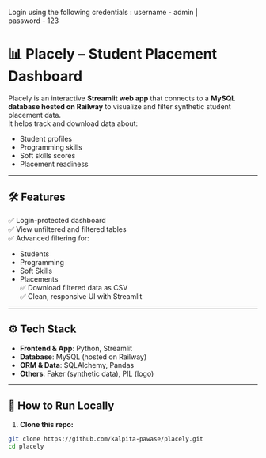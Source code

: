 Login using the following credentials :
username - admin   |    
password - 123

# 📊 Placely – Student Placement Dashboard

Placely is an interactive **Streamlit web app** that connects to a **MySQL database hosted on Railway** to visualize and filter synthetic student placement data.  
It helps track and download data about:
- Student profiles
- Programming skills
- Soft skills scores
- Placement readiness

---

## 🛠 Features
✅ Login-protected dashboard  
✅ View unfiltered and filtered tables  
✅ Advanced filtering for:
- Students
- Programming
- Soft Skills
- Placements  
✅ Download filtered data as CSV  
✅ Clean, responsive UI with Streamlit

---

## ⚙️ Tech Stack
- **Frontend & App**: Python, Streamlit
- **Database**: MySQL (hosted on Railway)
- **ORM & Data**: SQLAlchemy, Pandas
- **Others**: Faker (synthetic data), PIL (logo)

---

## 🚀 How to Run Locally

1. **Clone this repo:**
```bash
git clone https://github.com/kalpita-pawase/placely.git
cd placely
